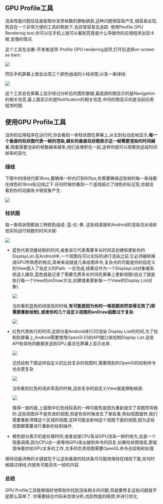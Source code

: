 ## **GPU Profile工具**

渲染性能问题往往是偷取你宝贵帧数的罪魁祸首,这种问题很容易产生,很容易出现,而且在一个非常方便的工具的帮助下,也非常容易去追踪. 使用Peofile GPU Rendering tool,你可以在手机上就可以看到究竟是什么导致你的应用程序出现卡顿,变慢的情况.

这个工具在设置-开发者选项-Profile GPU rendering选项,打开后选择on screen as bars:

![](http://androidperformance.com/images/performance-4/1.png)

然后手机屏幕上就会出现三个颜色组成的小柱状图,以及一条绿线:

![](http://androidperformance.com/images/performance-4/2.png)

这个工具会在屏幕上显示经过分析后的图形数据,最底部的图显示的是Navigation的相关信息,最上面显示的是Notification的相关信息,中间的图显示的是当前应用程序的图.

## **使用GPU Profile工具**

当你的应用程序在运行时,你会看到一排柱状图在屏幕上,从左到右动态地显示,**每一个垂直的柱状图代表一帧的渲染,越长的垂直柱状图表示这一帧需要渲染的时间越长**.随着需要渲染的帧数越来越多,他们会堆积在一起,这样你就可以观察到这段时间帧率的变化.

### **绿线**

下图中的绿线代表16ms,要确保一秒内打到60fps,你需要确保这些帧的每一条线都在绿色的16ms标记线之下.任何时候你看到一个竖线超过了绿色的标记现,你就会看到你的动画有卡顿现象产生.

![](http://androidperformance.com/images/performance-4/3.png)

### **柱状图**

每一条柱状图都由三种颜色组成: 蓝-红-黄. 这些线直接和Android的渲染流水线和他实际运行帧数的时间关联:

![](http://androidperformance.com/images/performance-4/4.png)

* 蓝色代表测量绘制的时间,或者说它代表需要多长时间去创建和更新你的DisplayList.在Android中,一个视图在可以实际的进行渲染之前,它必须被转换成GPU所熟悉的格式,简单来说就是几条绘图命令,复杂点的可能是你的自定义的View嵌入了自定义的Path. 一旦完成,结果会作为一个DisplayList对象被系统送入缓存,蓝色就是记录了需要花费多长时间在屏幕上更新视图\(说白了就是执行每一个View的onDraw方法,创建或者更新每一个View的Display List对象\).

  ![](http://androidperformance.com/images/performance-4/5.png)

  当你看到蓝色的线很高的时候,**有可能是因为你的一堆视图突然变得无效了\(即需要重新绘制\),或者你的几个自定义视图的onDraw函数过于复杂**.

  ![](http://androidperformance.com/images/performance-4/6.png)

* 红色代表执行的时间,这部分是Android进行2D渲染 Display List的时间,为了绘制到屏幕上,Android需要使用OpenGl ES的API接口来绘制Display List.这些API有效地将数据发送到GPU,最总在屏幕上显示出来.

  ![](http://androidperformance.com/images/performance-4/7.png)

  记住绘制下图这样自定义的比较复杂的视图时,需要用到的OpenGl的绘制命令也会更复杂

  ![](http://androidperformance.com/images/performance-4/8.png)

  当你看到红色的线非常高的时候,这些复杂的自定义View就是罪魁祸首:

  ![](http://androidperformance.com/images/performance-4/9.png)

  值得一提的是,上面图中红色线较高的一种可能性是因为重新提交了视图而导致的.这些视图并不是失效的视图,但是有些时候发生了某些事,例如视图旋转,我们需要重新清理这个区域的视图,这样可能会影响这个视图下面的视图,因为这些视图都需要进行重新的绘制操作.

* 橙色部分表示的是处理时间,或者说是CPU告诉GPU渲染一帧的地方,这是一个阻塞调用,因为CPU会一直等待GPU发出接到命令的回复,如果柱状图很高,那就意味着你给GPU太多的工作,太多的负责视图需要OpenGL命令去绘制和处理.


保持动画流畅的关键就在于让这些垂直的柱状条尽可能地保持在绿线下面,任何时候超过绿线,你就有可能丢失一帧的内容.

### **总结**

GPU Profile工具能够很好地帮助你找到渲染相关的问题,但是要修复这些问题就不是那么简单了. 你需要结合代码来具体分析,找到性能的瓶颈,并进行优化.

